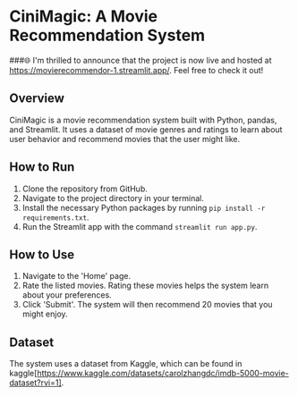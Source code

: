 # CiniMagic: A Movie Recommendation System

###🌐 I'm thrilled to announce that the project is now live and hosted at https://movierecommendor-1.streamlit.app/. Feel free to check it out!

## Overview
CiniMagic is a movie recommendation system built with Python, pandas, and Streamlit. It uses a dataset of movie genres and ratings to learn about user behavior and recommend movies that the user might like.

## How to Run
1. Clone the repository from GitHub.
2. Navigate to the project directory in your terminal.
3. Install the necessary Python packages by running `pip install -r requirements.txt`.
4. Run the Streamlit app with the command `streamlit run app.py`.

## How to Use
1. Navigate to the 'Home' page.
2. Rate the listed movies. Rating these movies helps the system learn about your preferences.
3. Click 'Submit'. The system will then recommend 20 movies that you might enjoy.

## Dataset
The system uses a dataset from Kaggle, which can be found in kaggle[https://www.kaggle.com/datasets/carolzhangdc/imdb-5000-movie-dataset?rvi=1].
